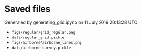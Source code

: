 # Saved files 


Generated by generating_grid.ipynb on 11 July 2019 20:13:28 UTC

*  `figs/regular/grid_regular.png` 
*  `data/regular_grid.pickle` 
*  `figs/airborne/airborne_lines.png` 
*  `data/airborne_survey.pickle` 
